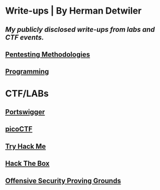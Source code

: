# Write-ups | By Herman Detwiler
*My publicly disclosed write-ups from labs and CTF events.*
---
## [Pentesting Methodologies](/Methodology/README.md#methodologies)

## [Programming](/Programing-Examples)

# CTF/LABs

## [Portswigger](/Portswigger#portswigger-academy)

## [picoCTF](/picoCTF/README.md#picoctf)

## [Try Hack Me](/TryHackMe)

## [Hack The Box](/Hack-The-Box#hack-the-box-write-ups)

## [Offensive Security Proving Grounds](/OSPG/README.md)
